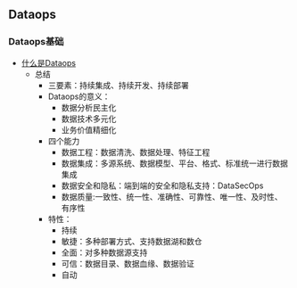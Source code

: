 ## Dataops


### Dataops基础
- [什么是Dataops](https://cloud.tencent.com/developer/article/1658320)
  -  总结
     -  三要素：持续集成、持续开发、持续部署
     -  Dataops的意义：
        -  数据分析民主化
        -  数据技术多元化
        -  业务价值精细化
     - 四个能力
       - 数据工程：数据清洗、数据处理、特征工程
       - 数据集成：多源系统、数据模型、平台、格式、标准统一进行数据集成
       - 数据安全和隐私：端到端的安全和隐私支持：DataSecOps
       - 数据质量:一致性、统一性、准确性、可靠性、唯一性、及时性、有序性
     - 特性：
       - 持续
       - 敏捷：多种部署方式、支持数据湖和数仓
       - 全面：对多种数据源支持
       - 可信：数据目录、数据血缘、数据验证
       - 自动